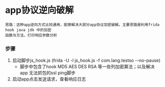 # app协议逆向破解
```
思路：这种app逆向方式比较通用，能够解决大部分app协议加密破解。主要思路是利用frida hook java jdk 中的加密
函数与方法，打印响应参数分析
```
### 步骤
1. 启动脚步js_hook.js   (frida -U -l js_hook.js -f com.lang.testso --no-pause)
   * 脚步中包含了hook MD5 AES DES RSA 等一些列加密算法；以及解决app 无法抓包的ssl ping脚步
2. 启动app点击发送请求，查看响应日志
 